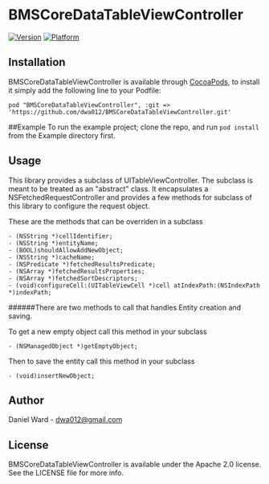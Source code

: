 # BMSCoreDataTableViewController

[![Version](http://cocoapod-badges.herokuapp.com/v/BMSCoreDataTableViewController/badge.png)](http://cocoadocs.org/docsets/BMSCoreDataTableViewController)
[![Platform](http://cocoapod-badges.herokuapp.com/p/BMSCoreDataTableViewController/badge.png)](http://cocoadocs.org/docsets/BMSCoreDataTableViewController)

## Installation

BMSCoreDataTableViewController is available through [CocoaPods](http://cocoapods.org), to install
it simply add the following line to your Podfile:

    pod "BMSCoreDataTableViewController", :git => 'https://github.com/dwa012/BMSCoreDataTableViewController.git'
    
##Example
To run the example project; clone the repo, and run `pod install` from the Example directory first.

## Usage
This library provides a subclass of UITableViewController. The subclass is meant to be treated as an "abstract" class. It encapsulates a NSFetchedRequestController and provides a few methods for subclass of this library to configure the request object.

These are the methods that can be overriden in a subclass
	
	- (NSString *)cellIdentifier;
	- (NSString *)entityName;
	- (BOOL)shouldAllowAddNewObject;
	- (NSString *)cacheName;
	- (NSPredicate *)fetchedResultsPredicate;
	- (NSArray *)fetchedResultsProperties;
	- (NSArray *)fetchedSortDescriptors;
	- (void)configureCell:(UITableViewCell *)cell atIndexPath:(NSIndexPath *)indexPath;
	
	
######There are two methods to call that handles Entity creation and saving.

To get a new empty object call this method in your subclass

	- (NSManagedObject *)getEmptyObject;

Then to save the entity call this method in your subclass

	- (void)insertNewObject;


## Author

Daniel Ward - dwa012@gmail.com 

## License

BMSCoreDataTableViewController is available under the Apache 2.0 license. See the LICENSE file for more info.

